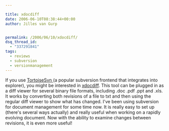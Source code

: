 ```yaml
---

title: xdocdiff
date: 2006-06-10T08:38:44+00:00
author: Jilles van Gurp


permalink: /2006/06/10/xdocdiff/
dsq_thread_id:
  - "337291841"
tags:
  - reviews
  - subversion
  - versionmanagement
---
```

If you use [TortoiseSvn ](http://tortoisesvn.tigris.org/)(a popular subversion frontend that integrates into explorer), you might be interested in [xdocdiff](http://freemind.s57.xrea.com/xdocdiff/e/index.html). This tool can be plugged in as a diff viewer for several binary file formats, including .doc .pdf .ppt and .xls. It works by converting both revisions of a file to txt and then using the regular diff viewer to show what has changed.
I've been using subversion for document management for some time now. It is really easy to set up (there's several ways actually) and really useful when working on a rapidly evolving document. Now with the ability to examine changes between revisions, it is even more useful!